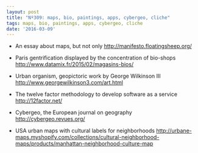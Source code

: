 ```yaml
---
layout: post
title: "Nº309: maps, bio, paintings, apps, cybergeo, cliche"
tags: maps, bio, paintings, apps, cybergeo, cliche
date: '2016-03-09'
---
```


* An essay about maps, but not only
  http://manifesto.floatingsheep.org/

* Paris gentrification displayed by the concentration of bio-shops
  http://www.datamix.fr/2015/02/magasins-bios/

* Urban organism, geopictoric work by George Wilkinson III
  http://www.georgewilkinson3.com/art.html

* The twelve factor methodology to develop software as a service
  http://12factor.net/

* Cybergeo, the European journal on geography
  http://cybergeo.revues.org/

* USA urban maps with cultural labels for neighborhoods
  http://urbane-maps.myshopify.com/collections/cultural-neighborhood-maps/products/manhattan-neighborhood-culture-map

